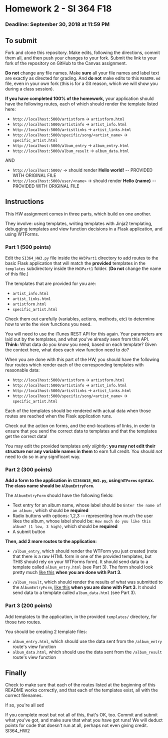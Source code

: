 # Homework 2 - SI 364 F18

### Deadline: September 30, 2018 at 11:59 PM

## To submit

Fork and clone this repository. Make edits, following the directions, commit them all, and then push your changes to your fork. Submit the link to your fork of the repository on GitHub to the Canvas assignment.

**Do not** change any file names. Make **sure** all your file names and label text are exactly as directed for grading. And **do not** make edits to this `README.md` file, even in your own fork (this is for a Git reason, which we will show you during a class session).

**If you have completed 100% of the homework,** your application should have the following routes, each of which should render the template listed here:

* `http://localhost:5000/artistform` -> `artistform.html`
* `http://localhost:5000/artistinfo` -> `artist_info.html`
* `http://localhost:5000/artistlinks` -> `artist_links.html`
* `http://localhost:5000/specific/song/<artist_name>` -> `specific_artist.html`
* `http://localhost:5000/album_entry` -> `album_entry.html`
* `http://localhost:5000/album_result` -> `album_data.html`

AND

* `http://localhost:5000/` -> should render **Hello world!** -- PROVIDED WITH ORIGINAL FILE
* `http://localhost:5000/user/<name>` -> should render **Hello {name}** -- PROVIDED WITH ORIGINAL FILE


## Instructions

This HW assignment comes in three parts, which build on one another.

They involve: using templates, writing templates with Jinja2 templating, debugging templates and view function decisions in a Flask application, and using WTForms.

### Part 1 (500 points)

Edit the `SI364_HW3.py` file inside the `HW3Part1` directory to add routes to the basic Flask application that will match the **provided** templates in the `templates` subdirectory inside the `HW3Part1` folder. (**Do not** change the name of this file.)

The templates that are provided for you are:

* `artist_info.html`
* `artist_links.html`
* `artistform.html`
* `specific_artist.html`

Check them out carefully (variables, actions, methods, etc) to determine how to write the view functions you need.

You will need to use the iTunes REST API for this again. Your parameters are laid out by the templates, and what you've already seen from this API. **Think:** What data do you know you need, based on each template? Given the context here, what does each view function need to *do*?

When you are done with this part of the HW, you should have the following four routes which render each of the corresponding templates with reasonable data:

* `http://localhost:5000/artistform` -> `artistform.html`
* `http://localhost:5000/artistinfo` -> `artist_info.html`
* `http://localhost:5000/artistlinks` -> `artist_links.html`
* `http://localhost:5000/specific/song/<artist_name>` -> `specific_artist.html`

Each of the templates should be rendered with actual data when those routes are reached when the Flask application runs.

Check out the action on forms, and the end-locations of links, in order to ensure that you send the correct data to templates and that the templates get the correct data!

You may edit the provided templates *only slightly*: **you may not edit their structure nor any variable names in them** to earn full credit. You should *not* need to do so in any significant way.

### Part 2 (300 points)

**Add a form to the application in `SI364W18_HW2.py`, using `WTForms` syntax. The class name should be `AlbumEntryForm`.**

The `AlbumEntryForm` should have the following fields:

* Text entry for an album name, whose label should be `Enter the name of an album:`, which should be **required**
* Radio buttons with options: 1,2,3 -- representing how much the user likes the album, whose label should be: `How much do you like this album? (1 low, 3 high)`, which should be **required**
* A submit button

**Then, add 2 more routes to the application:**

* `/album_entry`, which should render the WTForm you just created (note that there is a raw HTML form in one of the provided templates, but THIS should rely on your WTForms form). It should send data to a template called `album_entry.html` (see Part 3). The form should look pretty much [like this](https://www.dropbox.com/s/6mvt6d4b929vu0n/Screenshot%202018-01-15%2016.10.09.png?dl=0) **when you are done with Part 3.**

* `/album_result`, which should render the results of what was submitted to the `AlbumEntryForm`, [like this](https://www.dropbox.com/s/vqi7ybmkdh7ca1q/Screenshot%202018-01-15%2016.07.38.png?dl=0) **when you are done with Part 3.** It should send data to a template called `album_data.html` (see Part 3).

### Part 3 (200 points)

Add templates to the application, in the provided `templates/` directory, for those two routes.

You should be creating 2 template files:

* `album_entry.html`, which should use the data sent from the `/album_entry` route's view function
* `album_data.html`, which should use the data sent from the `/album_result` route's view function

## Finally

Check to make sure that each of the routes listed at the beginning of this README works correctly, and that each of the templates exist, all with the correct filenames.

If so, you're all set!

If you complete most but not all of this, that's OK, too. Commit and submit what you've got, and make sure that what you have got runs! We will deduct points for code that doesn't run at all, perhaps not even giving credit.
 SI364_HW2
